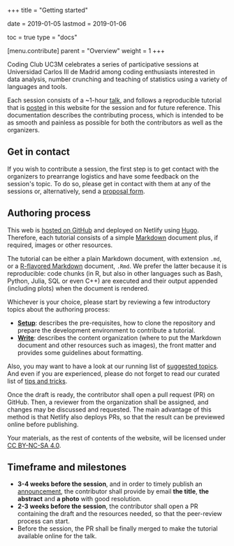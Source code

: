 +++
title = "Getting started"

date = 2019-01-05
lastmod = 2019-01-06

toc = true
type = "docs"

[menu.contribute]
  parent = "Overview"
  weight = 1
+++

Coding Club UC3M celebrates a series of participative sessions at Universidad
Carlos III de Madrid among coding enthusiasts interested in data analysis,
number crunching and teaching of statistics using a variety of languages and tools.

Each session consists of a ~1-hour [talk](/talk/), and follows a reproducible
tutorial that is [posted](/post/) in this website for the session and for future
reference. This documentation describes the contributing process, which is intended
to be as smooth and painless as possible for both the contributors as well as
the organizers.

## Get in contact

If you wish to contribute a session, the first step is to get contact with the 
organizers to prearrange logistics and have some feedback on the session's topic.
To do so, please get in contact with them at any of the sessions or, 
alternatively, send a [proposal form](https://goo.gl/forms/5OEDWrV6P0rFn7K03).

## Authoring process

This web is [hosted on GitHub](https://github.com/CodingClubUC3M/codingclubuc3m.netlify.com)
and deployed on Netlify using [Hugo](https://gohugo.io/). Therefore, each tutorial
consists of a simple [Markdown](https://en.wikipedia.org/wiki/Markdown) document
plus, if required, images or other resources.

The tutorial can be either a plain Markdown document, with extension `.md`, or a
[R-flavored Markdown](https://rmarkdown.rstudio.com/) document, `.Rmd`. We prefer
the latter because it is reproducible: code chunks (in R, but also in other
languages such as Bash, Python, Julia, SQL or even C++) are executed and their
output appended (including plots) when the document is rendered.

Whichever is your choice, please start by reviewing a few introductory topics
about the authoring process:

- [**Setup**](setup): describes the pre-requisites, how to clone the repository
  and prepare the development environment to contribute a tutorial.
- [**Write**](organization): describes the content organization (where to put
  the Markdown document and other resources such as images), the front matter
  and provides some guidelines about formatting.

Also, you may want to have a look at our running list of
[suggested topics](topics). And even if you are experienced, please do not
forget to read our curated list of [tips and tricks](format#tips-and-tricks).

Once the draft is ready, the contributor shall open a pull request (PR) on
GitHub. Then, a reviewer from the organization shall be assigned, and changes
may be discussed and requested. The main advantage of this method is that Netlify
also deploys PRs, so that the result can be previewed online before publishing.

Your materials, as the rest of contents of the website, will be licensed under [CC BY-NC-SA 4.0](https://creativecommons.org/licenses/by-nc-sa/4.0/).

## Timeframe and milestones

- **3-4 weeks before the session**, and in order to timely publish an
  [announcement](/talk/), the contributor shall provide by email **the title**,
  **the abstract** and **a photo** with good resolution.
- **2-3 weeks before the session**, the contributor shall open a PR containing
  the draft and the resources needed, so that the peer-review process can start.
- Before the session, the PR shall be finally merged to make the tutorial
  available online for the talk.
